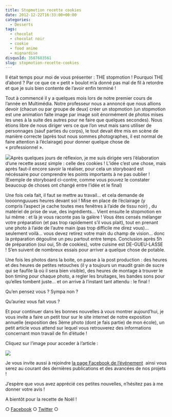 ```yaml
---
title: Stopmotion recette cookies
date: 2012-12-22T16:33:00+00:00
categories:
  - Desserts
tags:
  - chocolat
  - chocolat noir
  - cookie
  - food anime
  - mignardise
disqusId: 3587683561
slug: stopmotion-recette-cookies
---
```


Il était temps pour moi de vous présenter : THE stopmotion ! Pourquoi THE d’abord ? Par ce que ce « petit » boulot m’a donné pas mal de fil à retordre et que je suis bien contente de l’avoir enfin terminé !

Tout à commencé il y a quelques mois lors de notre premier cours de l’année en Multimédia. Notre professeur nous a annoncé que nous allions devoir (chacun ou par groupe de deux) créer un stopmotion (un stopmotion est une animation faite image par image soit énormément de photos mises les unes à la suite des autres pour ne faire que quelques secondes). Nous étions libre de nous diriger vers ce que l’on veut mais sans utiliser de personnages (sauf parties du corps), le tout devait être mis en scène de manière correcte (après tout nous sommes photographes, il est normal de faire attention à l’éclairage) pour donner quelque chose de « professionnel ».

[![](http://www.crokmou.com/wp-content/uploads/2012/12/storyboard_sarah_blieux_stopmotion-212x3001-212x300.jpeg)](http://www.crokmou.com/wp-content/uploads/2012/12/storyboard_sarah_blieux_stopmotion-212x3001.jpeg)Après quelques jours de réflexion, je me suis dirigée vers l’élaboration d’une recette assez simple : celle des cookies ! L’idée c’est une chose, mais après faut-il encore savoir la réaliser, pour cela un storyboard est nécéssaire pour comprendre les points importants à ne pas oublier ! (Exemple de storyboard ci-contre, comme vous pouvez le constater beaucoup de choses ont changé entre l’idée et le final)

Une fois cela fait, il faut se mettre au travail… et cela demande de loooonnguuues heures devant soi ! Mise en place de l’éclairage (y compris l’aspect je cache toutes mes fenêtres à l’aide de tissu noir) , du matériel de prise de vue, des ingrédients… Vient ensuite le stopmotion en lui même : et là je vous raconte pas la galère ! Vous êtes censés mélanger votre préparation (et pas trop rapidement s’il vous plait), tout en prenant une photo à l’aide de l’autre main (pas trop difficile me direz vous)… seulement voilà… vous devez retirez votre main du champ de vision… donc la préparation dégouline un peu partout entre temps. Conclusion après 5h de préparation (oui oui, 5h de cookies), votre cuisine est DE-GUEU-LASSE ! S’en suivent de nombreux essais pour arriver a quelque chose de potable.

Une fois les photos dans la boite, on passe à la post production : des heures et des heures de petites retouches (il y a toujours un maudit grain de sucre qui se faufile là où il sera bien visible), des heures de montage à trouver le bon timing pour chaque photo, a regler les bruitages, les bandes sons pour qu’elles tombent juste… et on arrive à l’instant tant attendu : le final !

Qu’en pensez vous ? Sympa non ?

Qu’auriez vous fait vous ?

Et pour continuer dans les bonnes nouvelles à vous montrer aujourd’hui, je vous invite a faire un petit tour sur le site internet de notre exposition annuelle (exposition des 3ème photo (dont je fais partie) de mon école), un petit article vous attend sur lequel vous retrouverez des informations concernant mon travail de fin d’étude !

Cliquez sur l’image pour acceder à l’article :

[![](http://www.crokmou.com/wp-content/uploads/2012/12/module_sarah_blieux_tfe-300x3001-300x300.jpg)](http://www.expophotohelb.com/2012/12/collaboration-gourmande.html)

Je vous invite aussi à rejoindre [la page Facebook de l’événement](https://www.facebook.com/pages/Exposition-photographies-Helb/465477086837367)  ainsi vous serez au courant des dernières publications et des avancées de nos projets !

J’espère que vous avez apprécié ces petites nouvelles, n’hésitez pas à me donner votre avis !

A bientôt pour la recette de Noël !

○ [Facebook](https://www.facebook.com/crokmou.blog) ○ [Twitter](https://twitter.com/Crokmou) ○

